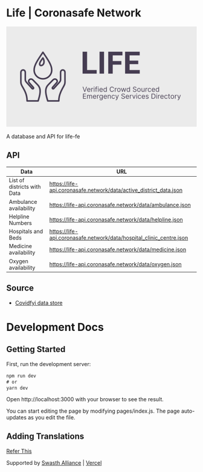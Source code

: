 # Life | Coronasafe Network

![Life Logo](./public/static/banner.png)

A database and API for life-fe

## API

| Data                        | URL                                                                  |
| --------------------------- | -------------------------------------------------------------------- |
| List of districts with Data | <https://life-api.coronasafe.network/data/active_district_data.json>   |
| Ambulance availability      | <https://life-api.coronasafe.network/data/ambulance.json>              |
| Helpline Numbers            | <https://life-api.coronasafe.network/data/helpline.json>               |
| Hospitals and Beds          | <https://life-api.coronasafe.network/data/hospital_clinic_centre.json> |
| Medicine availability       | <https://life-api.coronasafe.network/data/medicine.json>               |
| Oxygen availability         | <https://life-api.coronasafe.network/data/oxygen.json>                 |

## Source

-   [Covidfyi data store](https://airtable.com/shrIlOoS6PyhIIVEv)

# Development Docs

## Getting Started

First, run the development server:

```
npm run dev
# or
yarn dev
```

Open http://localhost:3000 with your browser to see the result.

You can start editing the page by modifying pages/index.js. The page auto-updates as you edit the file.

## Adding Translations

[Refer This](/locales/docs/adding-new-language.md)

Supported by [Swasth Alliance](https://www.swasth.app) | [Vercel](https://vercel.com?utm_source=life&utm_campaign=oss)
